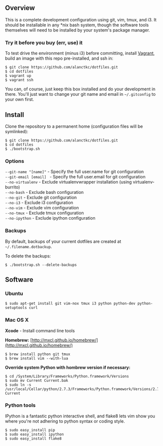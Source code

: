 ## Overview

This is a complete development configuration using git, vim, tmux, and i3. It should be installable in any *nix bash system, though the software tools themselves will need to be installed by your system's package manager.

### Try it before you buy (err, use) it

To test drive the environment (minus i3) before committing, install [Vagrant](http://www.vagrantup.com/), build an image with this repo pre-installed, and ssh in:

    $ git clone https://github.com/alanctkc/dotfiles.git
    $ cd dotfiles
    $ vagrant up
    $ vagrant ssh

You can, of course, just keep this box installed and do your development in there. You'll just want to change your git name and email in `~/.gitconfig` to your own first.

## Install

Clone the repository to a permanent home (configuration files will be symlinked):

    $ git clone https://github.com/alanctkc/dotfiles.git
    $ cd dotfiles
    $ ./bootstrap.sh

### Options

`--git-name "[name]"` - Specify the full user.name for git configuration  
`--git-email [email] ` - Specify the full user.email for git configuration  
`--no-virtualenv` - Exclude virtualenvwrapper installation (using virtualenv-burrito)  
`--no-bash` - Exclude bash configuration  
`--no-git` - Exclude git configuration  
`--no-i3` - Exclude i3 configuration  
`--no-vim` - Exclude vim configuration  
`--no-tmux` - Exclude tmux configuration  
`--no-ipython` - Exclude ipython configuration  

### Backups

By default, backups of your current dotfiles are created at `~/.filename.dotbackup`.

To delete the backups:

    $ ./bootstrap.sh --delete-backups

## Software

### Ubuntu

    $ sudo apt-get install git vim-nox tmux i3 python python-dev python-setuptools curl

### Mac OS X

**Xcode** - Install command line tools

**Homebrew:** [http://mxcl.github.io/homebrew/](http://mxcl.github.io/homebrew/)

    $ brew install python git tmux
    $ brew install vim --with-lua

**Override system Python with hombrew version if necessary:**

    $ cd /System/Library/Frameworks/Python.framework/Versions
    $ sudo mv Current Current.bak
    $ sudo ln -s /usr/local/Cellar/python/2.7.3/Frameworks/Python.framework/Versions/2.7 Current

### Python tools

IPython is a fantastic python interactive shell, and flake8 lets vim show you where you're not adhering to python syntax or coding style.

    $ sudo easy_install pip
    $ sudo easy_install ipython
    $ sudo easy_install flake8
